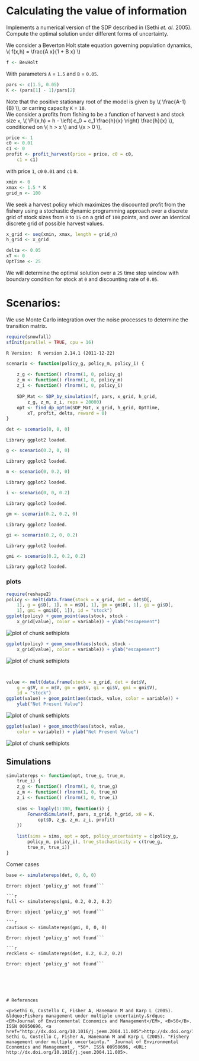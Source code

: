 




# Calculating the value of information

 Implements a numerical version of the SDP described in (Sethi _et. al._ 2005).
 Compute the optimal solution under different forms of uncertainty.   




We consider a Beverton Holt state equation governing population dynamics, \\( f(x,h) = \frac{A x}{1 + B x} \\)



```r
f <- BevHolt
```





With parameters `A` = `1.5` and `B` = `0.05`.



```r
pars <- c(1.5, 0.05)
K <- (pars[1] - 1)/pars[2]
```




Note that the positive stationary root of the model is given by \\( \frac{A-1}{B} \\), or carring capacity `K` = `10`.  
We consider a profits from fishing to be a function of harvest `h` and stock size `x`,  \\( \Pi(x,h) = h - \left( c_0  + c_1 \frac{h}{x} \right) \frac{h}{x} \\), conditioned on \\( h > x \\) and \\(x > 0 \\),



```r
price <- 1
c0 <- 0.01
c1 <- 0
profit <- profit_harvest(price = price, c0 = c0, 
    c1 = c1)
```




with price `1`, `c0` `0.01` and `c1` `0`. 




```r
xmin <- 0
xmax <- 1.5 * K
grid_n <- 100
```




We seek a harvest policy which maximizes the discounted profit from the fishery using a stochastic dynamic programming approach over a discrete grid of stock sizes from `0` to `15` on a grid of `100` points, and over an identical discrete grid of possible harvest values.  




```r
x_grid <- seq(xmin, xmax, length = grid_n)
h_grid <- x_grid
```







```r
delta <- 0.05
xT <- 0
OptTime <- 25
```




We will determine the optimal solution over a `25` time step window with boundary condition for stock at `0` and discounting rate of `0.05`.  

# Scenarios: 

We use Monte Carlo integration over the noise processes to determine the transition matrix.  



```r
require(snowfall)
sfInit(parallel = TRUE, cpu = 16)
```

```
R Version:  R version 2.14.1 (2011-12-22) 

```







```r
scenario <- function(policy_g, policy_m, policy_i) {
    
    z_g <- function() rlnorm(1, 0, policy_g)
    z_m <- function() rlnorm(1, 0, policy_m)
    z_i <- function() rlnorm(1, 0, policy_i)
    
    SDP_Mat <- SDP_by_simulation(f, pars, x_grid, h_grid, 
        z_g, z_m, z_i, reps = 20000)
    opt <- find_dp_optim(SDP_Mat, x_grid, h_grid, OptTime, 
        xT, profit, delta, reward = 0)
}
```






```r
det <- scenario(0, 0, 0)
```

```
Library ggplot2 loaded.
```

```r
g <- scenario(0.2, 0, 0)
```

```
Library ggplot2 loaded.
```

```r
m <- scenario(0, 0.2, 0)
```

```
Library ggplot2 loaded.
```

```r
i <- scenario(0, 0, 0.2)
```

```
Library ggplot2 loaded.
```

```r
gm <- scenario(0.2, 0.2, 0)
```

```
Library ggplot2 loaded.
```

```r
gi <- scenario(0.2, 0, 0.2)
```

```
Library ggplot2 loaded.
```

```r
gmi <- scenario(0.2, 0.2, 0.2)
```

```
Library ggplot2 loaded.
```





### plots



```r
require(reshape2)
policy <- melt(data.frame(stock = x_grid, det = det$D[, 
    1], g = g$D[, 1], m = m$D[, 1], gm = gm$D[, 1], gi = gi$D[, 
    1], gmi = gmi$D[, 1]), id = "stock")
ggplot(policy) + geom_point(aes(stock, stock - 
    x_grid[value], color = variable)) + ylab("escapement")
```

![plot of chunk sethiplots](http://farm8.staticflickr.com/7219/7188046297_813a8f4b82_o.png) 

```r
ggplot(policy) + geom_smooth(aes(stock, stock - 
    x_grid[value], color = variable)) + ylab("escapement")
```

![plot of chunk sethiplots](http://farm8.staticflickr.com/7092/7188046455_8a38aec9e8_o.png) 

```r


value <- melt(data.frame(stock = x_grid, det = det$V, 
    g = g$V, m = m$V, gm = gm$V, gi = gi$V, gmi = gmi$V), 
    id = "stock")
ggplot(value) + geom_point(aes(stock, value, color = variable)) + 
    ylab("Net Present Value")
```

![plot of chunk sethiplots](http://farm6.staticflickr.com/5320/7373278166_0f896e3ecf_o.png) 

```r
ggplot(value) + geom_smooth(aes(stock, value, 
    color = variable)) + ylab("Net Present Value")
```

![plot of chunk sethiplots](http://farm6.staticflickr.com/5312/7373278314_48bb11a65e_o.png) 


## Simulations



```r
simulatereps <- function(opt, true_g, true_m, 
    true_i) {
    z_g <- function() rlnorm(1, 0, true_g)
    z_m <- function() rlnorm(1, 0, true_m)
    z_i <- function() rlnorm(1, 0, true_i)
    
    sims <- lapply(1:100, function(i) {
        ForwardSimulate(f, pars, x_grid, h_grid, x0 = K, 
            opt$D, z_g, z_m, z_i, profit)
    })
    
    list(sims = sims, opt = opt, policy_uncertainty = c(policy_g, 
        policy_m, policy_i), true_stochasticity = c(true_g, 
        true_m, true_i))
}
```





Corner cases 



```r
base <- simulatereps(det, 0, 0, 0)
```

```
Error: object 'policy_g' not found```

```r
full <- simulatereps(gmi, 0.2, 0.2, 0.2)
```

```
Error: object 'policy_g' not found```

```r
cautious <- simulatereps(gmi, 0, 0, 0)
```

```
Error: object 'policy_g' not found```

```r
reckless <- simulatereps(det, 0.2, 0.2, 0.2)
```

```
Error: object 'policy_g' not found```






# References

<p>Sethi G, Costello C, Fisher A, Hanemann M and Karp L (2005).
&ldquo;Fishery management under multiple uncertainty.&rdquo;
<EM>Journal of Environmental Economics and Management</EM>, <B>50</B>.
ISSN 00950696, <a href="http://dx.doi.org/10.1016/j.jeem.2004.11.005">http://dx.doi.org/10.1016/j.jeem.2004.11.005</a>.
Sethi G, Costello C, Fisher A, Hanemann M and Karp L (2005). "Fishery
management under multiple uncertainty." _Journal of Environmental
Economics and Management_, *50*. ISSN 00950696, <URL:
http://dx.doi.org/10.1016/j.jeem.2004.11.005>.


